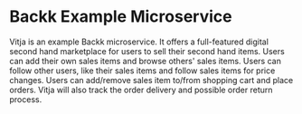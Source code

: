 # Backk Example Microservice

Vitja is an example Backk microservice. It offers a full-featured digital second hand marketplace for users to sell their
second hand items. Users can add their own sales items and browse others' sales items. Users can follow other users, like their sales items and
follow sales items for price changes. Users can add/remove sales item to/from shopping cart and place orders.
Vitja will also track the order delivery and possible order return process.
